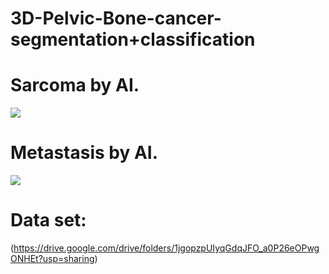 # 3D-Pelvic-Bone-cancer-segmentation+classification
# Sarcoma by AI.
![](https://github.com/basharbme/3D-Pelvic-Bone-cancer-classification/blob/main/33333.PNG)
# Metastasis by AI.
![](https://github.com/basharbme/3D-Pelvic-Bone-cancer-classification/blob/main/tumour_no3.PNG)
# Data set:
(https://drive.google.com/drive/folders/1jgopzpUIyqGdqJFO_a0P26eOPwgONHEt?usp=sharing)
